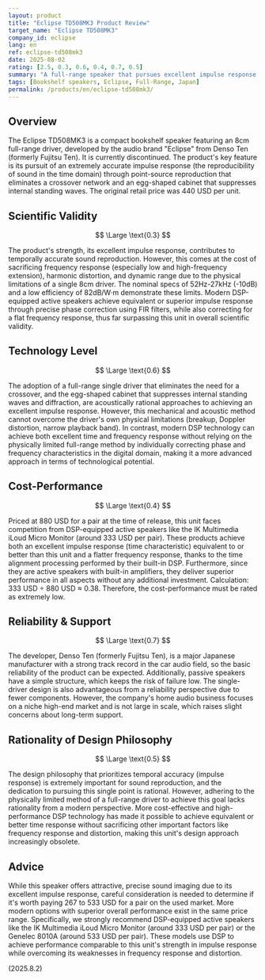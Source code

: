 ```yaml
---
layout: product
title: "Eclipse TD508MK3 Product Review"
target_name: "Eclipse TD508MK3"
company_id: eclipse
lang: en
ref: eclipse-td508mk3
date: 2025-08-02
rating: [2.5, 0.3, 0.6, 0.4, 0.7, 0.5]
summary: "A full-range speaker that pursues excellent impulse response. However, it faces significant challenges in frequency response, distortion, and cost-performance enabled by modern DSP technology."
tags: [Bookshelf speakers, Eclipse, Full-Range, Japan]
permalink: /products/en/eclipse-td508mk3/
---
```

## Overview

The Eclipse TD508MK3 is a compact bookshelf speaker featuring an 8cm full-range driver, developed by the audio brand "Eclipse" from Denso Ten (formerly Fujitsu Ten). It is currently discontinued. The product's key feature is its pursuit of an extremely accurate impulse response (the reproducibility of sound in the time domain) through point-source reproduction that eliminates a crossover network and an egg-shaped cabinet that suppresses internal standing waves. The original retail price was 440 USD per unit.

## Scientific Validity

$$ \Large \text{0.3} $$

The product's strength, its excellent impulse response, contributes to temporally accurate sound reproduction. However, this comes at the cost of sacrificing frequency response (especially low and high-frequency extension), harmonic distortion, and dynamic range due to the physical limitations of a single 8cm driver. The nominal specs of 52Hz-27kHz (-10dB) and a low efficiency of 82dB/W·m demonstrate these limits. Modern DSP-equipped active speakers achieve equivalent or superior impulse response through precise phase correction using FIR filters, while also correcting for a flat frequency response, thus far surpassing this unit in overall scientific validity.

## Technology Level

$$ \Large \text{0.6} $$

The adoption of a full-range single driver that eliminates the need for a crossover, and the egg-shaped cabinet that suppresses internal standing waves and diffraction, are acoustically rational approaches to achieving an excellent impulse response. However, this mechanical and acoustic method cannot overcome the driver's own physical limitations (breakup, Doppler distortion, narrow playback band). In contrast, modern DSP technology can achieve both excellent time and frequency response without relying on the physically limited full-range method by individually correcting phase and frequency characteristics in the digital domain, making it a more advanced approach in terms of technological potential.

## Cost-Performance

$$ \Large \text{0.4} $$

Priced at 880 USD for a pair at the time of release, this unit faces competition from DSP-equipped active speakers like the IK Multimedia iLoud Micro Monitor (around 333 USD per pair). These products achieve both an excellent impulse response (time characteristic) equivalent to or better than this unit and a flatter frequency response, thanks to the time alignment processing performed by their built-in DSP. Furthermore, since they are active speakers with built-in amplifiers, they deliver superior performance in all aspects without any additional investment.
Calculation: 333 USD ÷ 880 USD ≈ 0.38.
Therefore, the cost-performance must be rated as extremely low.

## Reliability & Support

$$ \Large \text{0.7} $$

The developer, Denso Ten (formerly Fujitsu Ten), is a major Japanese manufacturer with a strong track record in the car audio field, so the basic reliability of the product can be expected. Additionally, passive speakers have a simple structure, which keeps the risk of failure low. The single-driver design is also advantageous from a reliability perspective due to fewer components. However, the company's home audio business focuses on a niche high-end market and is not large in scale, which raises slight concerns about long-term support.

## Rationality of Design Philosophy

$$ \Large \text{0.5} $$

The design philosophy that prioritizes temporal accuracy (impulse response) is extremely important for sound reproduction, and the dedication to pursuing this single point is rational. However, adhering to the physically limited method of a full-range driver to achieve this goal lacks rationality from a modern perspective. More cost-effective and high-performance DSP technology has made it possible to achieve equivalent or better time response without sacrificing other important factors like frequency response and distortion, making this unit's design approach increasingly obsolete.

## Advice

While this speaker offers attractive, precise sound imaging due to its excellent impulse response, careful consideration is needed to determine if it's worth paying 267 to 533 USD for a pair on the used market. More modern options with superior overall performance exist in the same price range. Specifically, we strongly recommend DSP-equipped active speakers like the IK Multimedia iLoud Micro Monitor (around 333 USD per pair) or the Genelec 8010A (around 533 USD per pair). These models use DSP to achieve performance comparable to this unit's strength in impulse response while overcoming its weaknesses in frequency response and distortion.

(2025.8.2)
